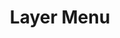 ---
layout: pattern.njk
tags: 
    - maps_components_de
key: layer-menu-maps_de
title: Layer Menu
parent: basics-maps_de
image: maps/overview/layer_menu.webp
keywords: logo, brand, signet, pleitegeier
order: 20
---